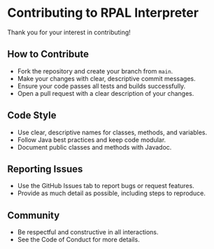 # Contributing to RPAL Interpreter

Thank you for your interest in contributing!

## How to Contribute

- Fork the repository and create your branch from `main`.
- Make your changes with clear, descriptive commit messages.
- Ensure your code passes all tests and builds successfully.
- Open a pull request with a clear description of your changes.

## Code Style
- Use clear, descriptive names for classes, methods, and variables.
- Follow Java best practices and keep code modular.
- Document public classes and methods with Javadoc.

## Reporting Issues
- Use the GitHub Issues tab to report bugs or request features.
- Provide as much detail as possible, including steps to reproduce.

## Community
- Be respectful and constructive in all interactions.
- See the Code of Conduct for more details.
